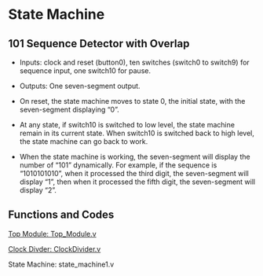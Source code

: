 # State Machine 
## 101 Sequence Detector with Overlap
- Inputs: clock and reset (button0), ten switches (switch0 to switch9) for sequence input, one switch10 for pause.
- Outputs: One seven-segment output.

- On reset, the state machine moves to state 0, the initial state, with the seven-segment displaying “0”.
- At any state, if switch10 is switched to low level, the state machine remain in its current state. When switch10 is switched back to high level, the state machine can go back to work.
- When the state machine is working, the seven-segment will display the number of “101” dynamically. For example, if the sequence is “1010101010”, when it processed the third digit, the seven-segment will display “1”, then when it processed the fifth digit, the seven-segment will display “2”.

## Functions and Codes
[Top Module: Top_Module.v](https://github.com/ChingSsuyuan/Vivado_State_Machine_Project/blob/2abd67cf35d04ee5393b5ead6ede20763d1f44a4/Top%20Module/Top_Module.v)

[Clock Divder: ClockDivider.v](https://github.com/ChingSsuyuan/Vivado_State_Machine_Project/blob/fa4d40ef10bdc595c624a722c244d17043bb9324/Clock%20Divider/ClockDivider.v)

State Machine: state_machine1.v



